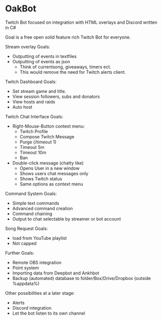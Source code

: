 # OakBot
Twitch Bot focused on integration with HTML overlays and Discord written in C#

Goal is a free open solid feature rich Twitch Bot for everyone.

Stream overlay Goals:
  - Outputting of events in textfiles
  - Outputting of events as json
      - Think of currentsong, giveaways, timers ect.
      - This would remove the need for Twitch alerts client.

Twitch Dashboard Goals:
  - Set stream game and title.
  - View session followers, subs and donators
  - View hosts and raids
  - Auto host

Twitch Chat Interface Goals:
  - Right-Mouse-Button context menu:
      - Twitch Profile
      - Compose Twitch Message
      - Purge (/timeout 1)
      - Timeout 5m
      - Timeout 10m
      - Ban
  - Double-click message (chatty like)
      - Opens User in a new window
      - Shows users chat messages only
      - Shows Twitch status
      - Same options as context menu

Command System Goals:
  - Simple text commands
  - Advanced command creation
  - Command chaining
  - Output to chat selectable by streamer or bot account

Song Request Goals:
  - load from YouTube playlist
  - Not capped

Further Goals:
  - Remote OBS integration
  - Point system
  - Importing data from Deepbot and Ankhbot
  - Backup (automated) database to folder/Box/Drive/Dropbox (outside %appdata%)

Other possibilities at a later stage:
  - Alerts
  - Discord integration
  - Let the bot listen to its own channel

